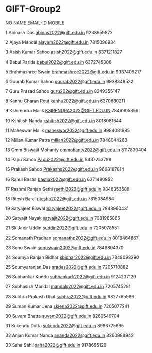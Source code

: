 # GIFT-Group2

NO  NAME                        EMAIL-ID                        MOBILE

1   Abinash Das                 abinas2022@gift.edu.in          9238959872

2   Ajaya Mandal                ajayam2022@gift.edu.in          7815096934

3   Asish Kumar Sahoo           asish2022@gift.edu.in           6371211827

4   Babul Parida                babul2022@gift.edu.in           6372745808

5   Brahmashree Swain           brahmashree2022@gift.edu.in     9937409217

6   Gourab Kumar Sahoo          gourab2022@gift.edu.in          9938348522

7   Guru Prasad Sahoo           guru202@gift.edu.in             8249355147

8   Kanhu Charan Rout           kanhu2022@gift.edu.in           6370680211

9   Kshirendra Malik            KSIRENDRA2022@GIFT.EDU.IN       7846905856

10  Kshitish Nanda              kshitish2022@gift.edu.in        8018081644

11  Maheswar Malik              maheswar2022@gift.edu.in        8984081985

12  Millan Kumar Patra          millan2022@gift.edu.in          7848044263

13  Omm Biswajit Mohanty        ommohanty2022@gift.edu.in       8117830404

14  Papu Sahoo                  Papu2022@gift.edu.in            9437253798

15  Prakash Sahoo               Prakashs2022@gift.edu.in        9668187814

16  Rahul Bastia                bastia2022@gift.edu.in          6371480952

17  Rashmi Ranjan Sethi         rsethi2022@gift.edu.in          9348353588

18  Ritesh Baral                riteshb2022@gift.edu.in         7815084984

19  Satyajeet Biswal            Satyajeet2022@gift.edu.in       7848960431

20  Satyajit Nayak              satyajit2022@gift.edu.in        7381965865

21  Sk Jabir Uddin              suddin2022@gift.edu.in          7205078551

22  Somanath Pradhan            somanathp2022@gift.edu.in       8018464867

23  Sonu Swain                  sonuswain2002@gift.edu.in       7846804370

24  Soumya Ranjan Bidhar        sbidhar2022@gift.edu.in         7848098290

25  Soumyaranjan Das            sradas2022@gift.edu.in          7205710882

26  Subhankar Kundu             subhankark2022@gift.edu.in      9124237129

27  Subhasish Mandal            mandals2022@gift.edu.in         7205745281

28  Subhra Prakash Dhal         subhra2022@gift.edu.in          9827765986

29  Suman Kumar Jena            skjena2022@gift.edu.in          7205077241

30  Suvam Bhatta                suvam2022@gift.edu.in           8260549704

31  Sukendu Dutta               sukendu2022@gift.edu.in         8986775695

32  Anjan Kumar Nanda           ananda2022@gift.edu.in          8260988942

33  Saha Sahil                  saha2022@gift.edu.in            9178695126

